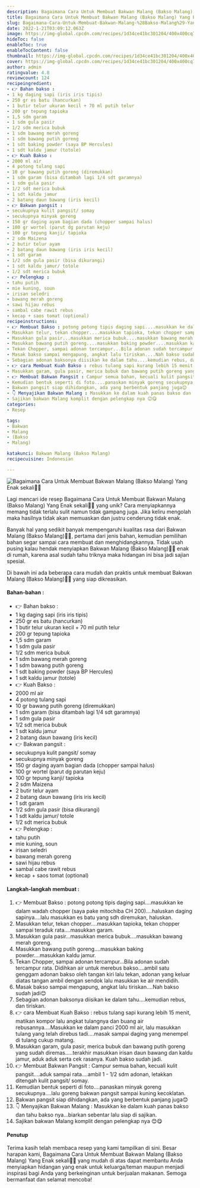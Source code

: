 ```yaml
---
description: Bagaimana Cara Untuk Membuat Bakwan Malang (Bakso Malang) Yang Enak sekali"
title: Bagaimana Cara Untuk Membuat Bakwan Malang (Bakso Malang) Yang Enak sekali
slug: Bagaimana-Cara-Untuk-Membuat-Bakwan-Malang-%28Bakso-Malang%29-Yang-Enak-sekali
date: 2022-1-21T03:09:12.063Z
image: https://img-global.cpcdn.com/recipes/1d34ce41bc301204/400x400cq70/photo.jpg
hideToc: false
enableToc: true
enableTocContent: false
thumbnail: https://img-global.cpcdn.com/recipes/1d34ce41bc301204/400x400cq70/photo.jpg
cover: https://img-global.cpcdn.com/recipes/1d34ce41bc301204/400x400cq70/photo.jpg
author: admin
ratingvalue: 4.8
reviewcount: 124
recipeingredient:
- 👉 Bahan bakso :
- 1 kg daging sapi (iris iris tipis)
- 250 gr es batu (hancurkan)
- 1 butir telur ukuran kecil + 70 ml putih telur
- 200 gr tepung tapioka
- 1,5 sdm garam
- 1 sdm gula pasir
- 1/2 sdm merica bubuk
- 1 sdm bawang merah goreng
- 1 sdm bawang putih goreng
- 1 sdt baking powder (saya BP Hercules)
- 1 sdt kaldu jamur (totole)
- 👉 Kuah Bakso :
- 2000 ml air
- 4 potong tulang sapi
- 10 gr bawang putih goreng (diremukkan)
- 1 sdm garam (bisa ditambah lagi 1/4 sdt garamnya)
- 1 sdm gula pasir
- 1/2 sdt merica bubuk
- 1 sdt kaldu jamur
- 2 batang daun bawang (iris kecil)
- 👉 Bakwan pangsit :
- secukupnya kulit pangsit/ somay
- secukupnya minyak goreng
- 150 gr daging ayam bagian dada (chopper sampai halus)
- 100 gr wortel (parut dg parutan keju)
- 100 gr tepung kanji/ tapioka
- 2 sdm Maizena
- 2 butir telur ayam
- 2 batang daun bawang (iris iris kecil)
- 1 sdt garam
- 1/2 sdm gula pasir (bisa dikurangi)
- 1 sdt kaldu jamur/ totole
- 1/2 sdt merica bubuk
- 👉 Pelengkap :
- tahu putih
- mie kuning, soun
- irisan seledri
- bawang merah goreng
- sawi hijau rebus
- sambal cabe rawit rebus
- kecap + saos tomat (optional)
recipeinstructions:
- 👉 Membuat Bakso : potong potong tipis daging sapi....masukkan ke dalam wadah chopper (saya pake mitochiba CH 200)....haluskan daging sapinya....lalu masukkan es batu yang sdh diremukan, haluskan.
- Masukkan telur, tekan chopper....masukkan tapioka, tekan chopper sampai teraduk rata....masukkan garam.
- Masukkan gula pasir...masukkan merica bubuk....masukkan bawang merah goreng.
- Masukkan bawang putih goreng....masukkan baking powder....masukkan kaldu jamur.
- Tekan Chopper, sampai adonan tercampur...Bila adonan sudah tercampur rata. Didihkan air untuk merebus bakso....ambil satu genggam adonan bakso oleh tangan kiri lalu tekan, adonan yang keluar diatas tangan ambil dengan sendok lalu masukkan ke air mendidih.
- Masak bakso sampai mengapung, angkat lalu tiriskan....Nah bakso sudah jadi😊
- Sebagian adonan baksonya diisikan ke dalam tahu....kemudian rebus, dan tiriskan.
- 👉 cara Membuat Kuah Bakso : rebus tulang sapi kurang lebih 15 menit, matikan kompor lalu angkat tulangnya dan buang air rebusannya....Masukkan ke dalam panci 2000 ml air, lalu masukkan tulang yang telah direbus tadi....masak sampai daging yang menempel di tulang cukup matang.
- Masukkan garam, gula pasir, merica bubuk dan bawang putih goreng yang sudah diremas.....terakhir masukkan irisan daun bawang dan kaldu jamur, aduk aduk serta cek rasanya. Kuah bakso sudah jadi.
- 👉 Membuat Bakwan Pangsit : Campur semua bahan, kecuali kulit pangsit....aduk sampai rata....ambil 1 - 1/2 sdm adonan, letakkan ditengah kulit pangsit/ somay.
- Kemudian bentuk seperti di foto....panaskan minyak goreng secukupnya....lalu goreng bakwan pangsit sampai kuning kecoklatan.
- Bakwan pangsit siap dihidangkan, ada yang berbentuk panjang juga😊
- 👇 Menyajikan Bakwan Malang : Masukkan ke dalam kuah panas bakso dan tahu bakso nya...biarkan sebentar lalu siap di sajikan.
- Sajikan bakwan Malang komplit dengan pelengkap nya 😊😋
categories:
- Resep

tags:
- Bakwan
- Malang
- (Bakso
- Malang)

katakunci: Bakwan Malang (Bakso Malang)
recipecuisine: Indonesian

---
```


![Bagaimana Cara Untuk Membuat Bakwan Malang (Bakso Malang) Yang Enak sekali👩‍🍳](https://img-global.cpcdn.com/recipes/1d34ce41bc301204/400x400cq70/photo.jpg)

Lagi mencari ide resep Bagaimana Cara Untuk Membuat Bakwan Malang (Bakso Malang) Yang Enak sekali👩‍🍳 yang unik? Cara menyiapkannya memang tidak terlalu sulit namun tidak gampang juga. Jika keliru mengolah maka hasilnya tidak akan memuaskan dan justru cenderung tidak enak.

Banyak hal yang sedikit banyak mempengaruhi kualitas rasa dari Bakwan Malang (Bakso Malang)👩‍🍳, pertama dari jenis bahan, kemudian pemilihan bahan segar sampai cara membuat dan menghidangkannya. Tidak usah pusing kalau hendak menyiapkan Bakwan Malang (Bakso Malang)👩‍🍳 enak di rumah, karena asal sudah tahu triknya maka hidangan ini bisa jadi sajian spesial.

Di bawah ini ada beberapa cara mudah dan praktis untuk membuat Bakwan Malang (Bakso Malang)👩‍🍳 yang siap dikreasikan.

<!--inarticleads1-->

#### Bahan-bahan :

- 👉 Bahan bakso :
- 1 kg daging sapi (iris iris tipis)
- 250 gr es batu (hancurkan)
- 1 butir telur ukuran kecil + 70 ml putih telur
- 200 gr tepung tapioka
- 1,5 sdm garam
- 1 sdm gula pasir
- 1/2 sdm merica bubuk
- 1 sdm bawang merah goreng
- 1 sdm bawang putih goreng
- 1 sdt baking powder (saya BP Hercules)
- 1 sdt kaldu jamur (totole)
- 👉 Kuah Bakso :
- 2000 ml air
- 4 potong tulang sapi
- 10 gr bawang putih goreng (diremukkan)
- 1 sdm garam (bisa ditambah lagi 1/4 sdt garamnya)
- 1 sdm gula pasir
- 1/2 sdt merica bubuk
- 1 sdt kaldu jamur
- 2 batang daun bawang (iris kecil)
- 👉 Bakwan pangsit :
- secukupnya kulit pangsit/ somay
- secukupnya minyak goreng
- 150 gr daging ayam bagian dada (chopper sampai halus)
- 100 gr wortel (parut dg parutan keju)
- 100 gr tepung kanji/ tapioka
- 2 sdm Maizena
- 2 butir telur ayam
- 2 batang daun bawang (iris iris kecil)
- 1 sdt garam
- 1/2 sdm gula pasir (bisa dikurangi)
- 1 sdt kaldu jamur/ totole
- 1/2 sdt merica bubuk
- 👉 Pelengkap :
- tahu putih
- mie kuning, soun
- irisan seledri
- bawang merah goreng
- sawi hijau rebus
- sambal cabe rawit rebus
- kecap + saos tomat (optional)

<!--inarticleads2-->

#### Langkah-langkah membuat :

1. 👉 Membuat Bakso : potong potong tipis daging sapi....masukkan ke dalam wadah chopper (saya pake mitochiba CH 200)....haluskan daging sapinya....lalu masukkan es batu yang sdh diremukan, haluskan.
1. Masukkan telur, tekan chopper....masukkan tapioka, tekan chopper sampai teraduk rata....masukkan garam.
1. Masukkan gula pasir...masukkan merica bubuk....masukkan bawang merah goreng.
1. Masukkan bawang putih goreng....masukkan baking powder....masukkan kaldu jamur.
1. Tekan Chopper, sampai adonan tercampur...Bila adonan sudah tercampur rata. Didihkan air untuk merebus bakso....ambil satu genggam adonan bakso oleh tangan kiri lalu tekan, adonan yang keluar diatas tangan ambil dengan sendok lalu masukkan ke air mendidih.
1. Masak bakso sampai mengapung, angkat lalu tiriskan....Nah bakso sudah jadi😊
1. Sebagian adonan baksonya diisikan ke dalam tahu....kemudian rebus, dan tiriskan.
1. 👉 cara Membuat Kuah Bakso : rebus tulang sapi kurang lebih 15 menit, matikan kompor lalu angkat tulangnya dan buang air rebusannya....Masukkan ke dalam panci 2000 ml air, lalu masukkan tulang yang telah direbus tadi....masak sampai daging yang menempel di tulang cukup matang.
1. Masukkan garam, gula pasir, merica bubuk dan bawang putih goreng yang sudah diremas.....terakhir masukkan irisan daun bawang dan kaldu jamur, aduk aduk serta cek rasanya. Kuah bakso sudah jadi.
1. 👉 Membuat Bakwan Pangsit : Campur semua bahan, kecuali kulit pangsit....aduk sampai rata....ambil 1 - 1/2 sdm adonan, letakkan ditengah kulit pangsit/ somay.
1. Kemudian bentuk seperti di foto....panaskan minyak goreng secukupnya....lalu goreng bakwan pangsit sampai kuning kecoklatan.
1. Bakwan pangsit siap dihidangkan, ada yang berbentuk panjang juga😊
1. 👇 Menyajikan Bakwan Malang : Masukkan ke dalam kuah panas bakso dan tahu bakso nya...biarkan sebentar lalu siap di sajikan.
1. Sajikan bakwan Malang komplit dengan pelengkap nya 😊😋

#### Penutup

Terima kasih telah membaca resep yang kami tampilkan di sini. Besar harapan kami, Bagaimana Cara Untuk Membuat Bakwan Malang (Bakso Malang) Yang Enak sekali👩‍🍳 yang mudah di atas dapat membantu Anda menyiapkan hidangan yang enak untuk keluarga/teman maupun menjadi inspirasi bagi Anda yang berkeinginan untuk berjualan makanan. Semoga bermanfaat dan selamat mencoba!